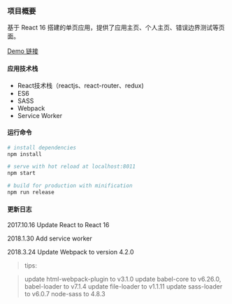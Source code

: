 ### 项目概要

基于 React 16 搭建的单页应用，提供了应用主页、个人主页、错误边界测试等页面。

[Demo 链接](https://react.wenhuabin.com/)

#### 应用技术栈

- React技术栈（reactjs、react-router、redux)
- ES6
- SASS
- Webpack
- Service Worker

#### 运行命令

``` bash
# install dependencies
npm install

# serve with hot reload at localhost:8011
npm start

# build for production with minification
npm run release 

```


#### 更新日志

2017.10.16  Update React to React 16

2018.1.30   Add service worker

2018.3.24   Update Webpack to version 4.2.0

> tips:

> update html-webpack-plugin to v3.1.0 
> update babel-core to v6.26.0, babel-loader to v7.1.4 
> update file-loader to v1.1.11
> update sass-loader to v6.0.7 node-sass to 4.8.3
